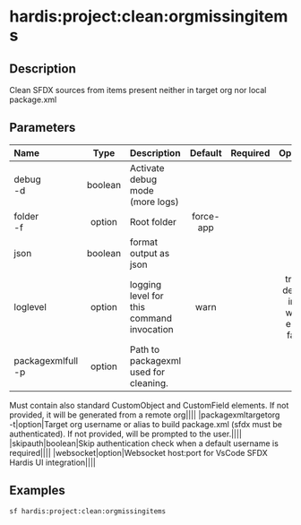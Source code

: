 <!-- This file has been generated with command 'sf hardis:doc:plugin:generate'. Please do not update it manually or it may be overwritten -->
# hardis:project:clean:orgmissingitems

## Description

Clean SFDX sources from items present neither in target org nor local package.xml

## Parameters

| Name          |  Type   | Description                               |  Default  | Required |                        Options                        |
|:--------------|:-------:|:------------------------------------------|:---------:|:--------:|:-----------------------------------------------------:|
| debug<br/>-d  | boolean | Activate debug mode (more logs)           |           |          |                                                       |
| folder<br/>-f | option  | Root folder                               | force-app |          |                                                       |
| json          | boolean | format output as json                     |           |          |                                                       |
| loglevel      | option  | logging level for this command invocation |   warn    |          | trace<br/>debug<br/>info<br/>warn<br/>error<br/>fatal |
|packagexmlfull<br/>-p|option|Path to packagexml used for cleaning.
Must contain also standard CustomObject and CustomField elements.
If not provided, it will be generated from a remote org||||
|packagexmltargetorg<br/>-t|option|Target org username or alias to build package.xml (sfdx must be authenticated).
If not provided, will be prompted to the user.||||
|skipauth|boolean|Skip authentication check when a default username is required||||
|websocket|option|Websocket host:port for VsCode SFDX Hardis UI integration||||

## Examples

```shell
sf hardis:project:clean:orgmissingitems
```


